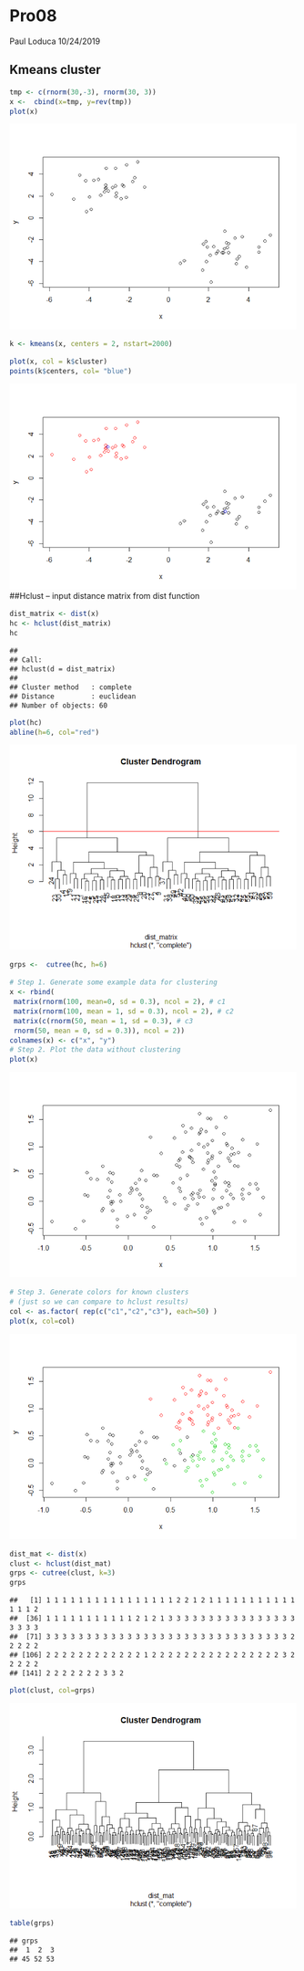 Pro08
================
Paul Loduca
10/24/2019

## Kmeans cluster

``` r
tmp <- c(rnorm(30,-3), rnorm(30, 3))
x <-  cbind(x=tmp, y=rev(tmp))
plot(x)
```

![](Pro08_files/figure-gfm/unnamed-chunk-1-1.png)<!-- -->

``` r
k <- kmeans(x, centers = 2, nstart=2000)
```

``` r
plot(x, col = k$cluster)
points(k$centers, col= "blue")
```

![](Pro08_files/figure-gfm/unnamed-chunk-2-1.png)<!-- --> \#\#Hclust –
input distance matrix from dist function

``` r
dist_matrix <- dist(x)
hc <- hclust(dist_matrix)
hc
```

    ## 
    ## Call:
    ## hclust(d = dist_matrix)
    ## 
    ## Cluster method   : complete 
    ## Distance         : euclidean 
    ## Number of objects: 60

``` r
plot(hc)
abline(h=6, col="red")
```

![](Pro08_files/figure-gfm/unnamed-chunk-3-1.png)<!-- -->

``` r
grps <-  cutree(hc, h=6)
```

``` r
# Step 1. Generate some example data for clustering
x <- rbind(
 matrix(rnorm(100, mean=0, sd = 0.3), ncol = 2), # c1
 matrix(rnorm(100, mean = 1, sd = 0.3), ncol = 2), # c2
 matrix(c(rnorm(50, mean = 1, sd = 0.3), # c3
 rnorm(50, mean = 0, sd = 0.3)), ncol = 2))
colnames(x) <- c("x", "y")
# Step 2. Plot the data without clustering
plot(x)
```

![](Pro08_files/figure-gfm/unnamed-chunk-4-1.png)<!-- -->

``` r
# Step 3. Generate colors for known clusters
# (just so we can compare to hclust results)
col <- as.factor( rep(c("c1","c2","c3"), each=50) )
plot(x, col=col)
```

![](Pro08_files/figure-gfm/unnamed-chunk-4-2.png)<!-- -->

``` r
dist_mat <- dist(x)
clust <- hclust(dist_mat)
grps <- cutree(clust, k=3)
grps
```

    ##   [1] 1 1 1 1 1 1 1 1 1 1 1 1 1 1 1 1 2 2 1 2 1 1 1 1 1 1 1 1 1 1 1 1 1 1 2
    ##  [36] 1 1 1 1 1 1 1 1 1 1 1 2 1 2 1 3 3 3 3 3 3 3 3 3 3 3 3 3 3 3 3 3 3 3 3
    ##  [71] 3 3 3 3 3 3 3 3 3 3 3 3 3 3 3 3 3 3 3 3 3 3 3 3 3 3 3 3 3 3 2 2 2 2 2
    ## [106] 2 2 2 2 2 2 2 2 2 2 2 2 1 2 2 2 2 2 2 2 2 2 2 2 2 2 2 2 2 3 2 2 2 2 2
    ## [141] 2 2 2 2 2 2 2 3 3 2

``` r
plot(clust, col=grps)
```

![](Pro08_files/figure-gfm/unnamed-chunk-4-3.png)<!-- -->

``` r
table(grps)
```

    ## grps
    ##  1  2  3 
    ## 45 52 53
